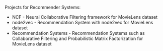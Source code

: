 Projects for Recommender Systems:

* NCF - Neural Collaborative Filtering framework for MovieLens dataset
* node2vec - Recommendation System with node2vec for MovieLens dataset
* Recommendation Systems - Recommendation Systems such as Collaborative Filtering and Probabilistic Matrix Factorization for MovieLens dataset